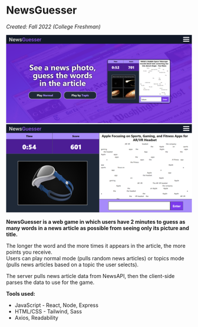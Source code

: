 # NewsGuesser

<i>Created: Fall 2022 (College Freshman)</i>

<img src="client/public/ng1.png" style="width: 600px" />
<img src="client/public/ng2.png" style="width: 600px" />

<b>NewsGuesser is a web game in which users have 2 minutes to guess as many words in a news article as possible from seeing only its picture and title.</b><br>
  
The longer the word and the more times it appears in the article, the more points you receive.<br>
Users can play normal mode (pulls random news articles) or topics mode (pulls news articles based on a topic the user selects).

The server pulls news article data from NewsAPI, then the client-side parses the data to use for the game.<br>

  <b>Tools used:</b>
 - JavaScript - React, Node, Express
 - HTML/CSS - Tailwind, Sass
 - Axios, Readability

